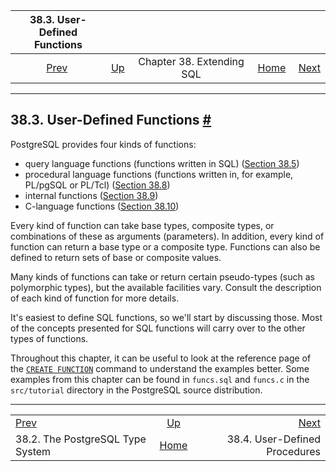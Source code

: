 <!--?xml version="1.0" encoding="UTF-8" standalone="no"?-->

|                     38.3. User-Defined Functions                    |                                               |                           |                                                       |                                                     |
| :-----------------------------------------------------------------: | :-------------------------------------------- | :-----------------------: | ----------------------------------------------------: | --------------------------------------------------: |
| [Prev](extend-type-system.html "38.2. The PostgreSQL Type System")  | [Up](extend.html "Chapter 38. Extending SQL") | Chapter 38. Extending SQL | [Home](index.html "PostgreSQL 17devel Documentation") |  [Next](xproc.html "38.4. User-Defined Procedures") |

***

## 38.3. User-Defined Functions [#](#XFUNC)

PostgreSQL provides four kinds of functions:

* query language functions (functions written in SQL) ([Section 38.5](xfunc-sql.html "38.5. Query Language (SQL) Functions"))
* procedural language functions (functions written in, for example, PL/pgSQL or PL/Tcl) ([Section 38.8](xfunc-pl.html "38.8. Procedural Language Functions"))
* internal functions ([Section 38.9](xfunc-internal.html "38.9. Internal Functions"))
* C-language functions ([Section 38.10](xfunc-c.html "38.10. C-Language Functions"))

Every kind of function can take base types, composite types, or combinations of these as arguments (parameters). In addition, every kind of function can return a base type or a composite type. Functions can also be defined to return sets of base or composite values.

Many kinds of functions can take or return certain pseudo-types (such as polymorphic types), but the available facilities vary. Consult the description of each kind of function for more details.

It's easiest to define SQL functions, so we'll start by discussing those. Most of the concepts presented for SQL functions will carry over to the other types of functions.

Throughout this chapter, it can be useful to look at the reference page of the [`CREATE FUNCTION`](sql-createfunction.html "CREATE FUNCTION") command to understand the examples better. Some examples from this chapter can be found in `funcs.sql` and `funcs.c` in the `src/tutorial` directory in the PostgreSQL source distribution.

***

|                                                                     |                                                       |                                                     |
| :------------------------------------------------------------------ | :---------------------------------------------------: | --------------------------------------------------: |
| [Prev](extend-type-system.html "38.2. The PostgreSQL Type System")  |     [Up](extend.html "Chapter 38. Extending SQL")     |  [Next](xproc.html "38.4. User-Defined Procedures") |
| 38.2. The PostgreSQL Type System                                    | [Home](index.html "PostgreSQL 17devel Documentation") |                       38.4. User-Defined Procedures |
